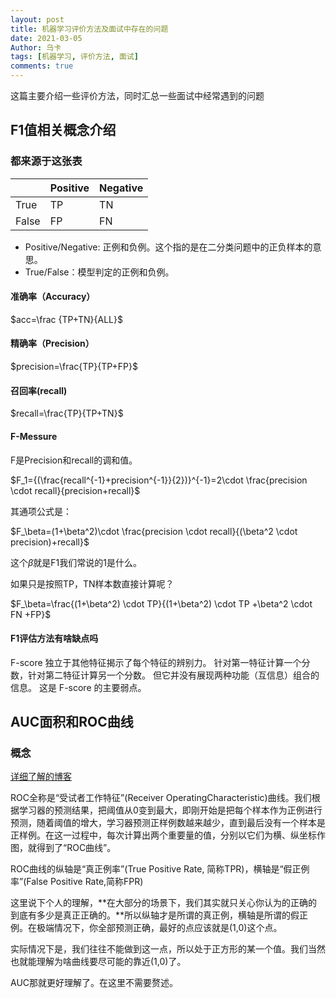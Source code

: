 ```yaml
---
layout: post
title: 机器学习评价方法及面试中存在的问题
date: 2021-03-05
Author: 乌卡 
tags: [机器学习, 评价方法, 面试]
comments: true
---
```


这篇主要介绍一些评价方法，同时汇总一些面试中经常遇到的问题

## F1值相关概念介绍

### 都来源于这张表

|       | Positive | Negative |
| ----- | -------- | :------- |
| True  | TP       | TN       |
| False | FP       | FN       |

- Positive/Negative: 正例和负例。这个指的是在二分类问题中的正负样本的意思。
- True/False：模型判定的正例和负例。

#### 准确率（Accuracy）

$acc=\frac {TP+TN}{ALL}$

#### 精确率（Precision）

$precision=\frac{TP}{TP+FP}$

#### 召回率(recall)

$recall=\frac{TP}{TP+TN}$

#### F-Messure

F是Precision和recall的调和值。

$F_1={(\frac{recall^{-1}+precision^{-1}}{2})}^{-1}=2\cdot \frac{precision \cdot recall}{precision+recall}$

其通项公式是：

$F_\beta=(1+\beta^2)\cdot \frac{precision \cdot recall}{(\beta^2 \cdot precision)+recall}$

这个$\beta$就是F1我们常说的1是什么。

如果只是按照TP，TN样本数直接计算呢？

$F_\beta=\frac{(1+\beta^2) \cdot TP}{(1+\beta^2) \cdot TP +\beta^2 \cdot FN +FP}$

#### F1评估方法有啥缺点吗

F-score 独立于其他特征揭示了每个特征的辨别力。 针对第一特征计算一个分数，针对第二特征计算另一个分数。 但它并没有展现两种功能（互信息）组合的信息。 这是 F-score 的主要弱点。

## AUC面积和ROC曲线

### 概念

[详细了解的博客](https://blog.csdn.net/program_developer/article/details/79946787)

ROC全称是“受试者工作特征”(Receiver OperatingCharacteristic)曲线。我们根据学习器的预测结果，把阈值从0变到最大，即刚开始是把每个样本作为正例进行预测，随着阈值的增大，学习器预测正样例数越来越少，直到最后没有一个样本是正样例。在这一过程中，每次计算出两个重要量的值，分别以它们为横、纵坐标作图，就得到了“ROC曲线”。

ROC曲线的纵轴是“真正例率”(True Positive Rate, 简称TPR)，横轴是“假正例率”(False Positive Rate,简称FPR)

这里说下个人的理解，**在大部分的场景下，我们其实就只关心你认为的正确的到底有多少是真正正确的。**所以纵轴才是所谓的真正例，横轴是所谓的假正例。在极端情况下，你全部预测正确，最好的点应该就是(1,0)这个点。

实际情况下是，我们往往不能做到这一点，所以处于正方形的某一个值。我们当然也就能理解为啥曲线要尽可能的靠近(1,0)了。

AUC那就更好理解了。在这里不需要赘述。



